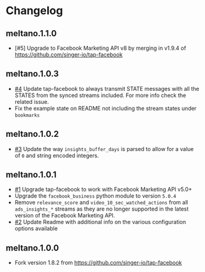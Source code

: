 # Changelog

## meltano.1.1.0
  * [#5] Upgrade to Facebook Marketing API v8 by merging in v1.9.4 of https://github.com/singer-io/tap-facebook

## meltano.1.0.3
  *  [#4](https://gitlab.com/meltano/tap-facebook/issues/4) Update tap-facebook to always transmit STATE messages with all the STATES from the synced streams included. For more info check the related issue.
  *  Fix the example state on README not including the stream states under `bookmarks`


## meltano.1.0.2
  *  [#3](https://gitlab.com/meltano/tap-facebook/issues/3) Update the way `insights_buffer_days` is parsed to allow for a value of `0` and string encoded integers.

## meltano.1.0.1
  *  [#1](https://gitlab.com/meltano/tap-facebook/issues/1) Upgrade tap-facebook to work with Facebook Marketing API v5.0+
  *  Upgrade the `facebook_business` python module to version `5.0.4`
  *  Remove `relevance_score` and `video_10_sec_watched_actions` from all `ads_insights_*` streams as they are no longer supported in the latest version of the Facebook Marketing API.
  *  [#2](https://gitlab.com/meltano/tap-facebook/issues/2) Update Readme with additional info on the various configuration options available

## meltano.1.0.0
  *  Fork version 1.8.2 from https://github.com/singer-io/tap-facebook

